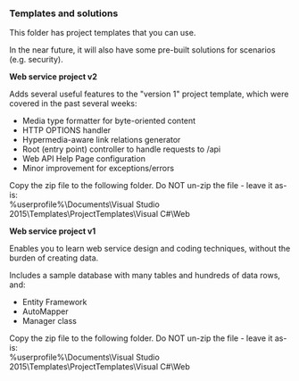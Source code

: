 ### Templates and solutions

This folder has project templates that you can use.  

In the near future, it will also have some pre-built solutions for scenarios (e.g. security).  

**Web service project v2**

Adds several useful features to the "version 1" project template, which were covered in the past several weeks:  
* Media type formatter for byte-oriented content
* HTTP OPTIONS handler
* Hypermedia-aware link relations generator
* Root (entry point) controller to handle requests to /api
* Web API Help Page configuration
* Minor improvement for exceptions/errors

Copy the zip file to the following folder. Do NOT un-zip the file - leave it as-is:  
%userprofile%\Documents\Visual Studio 2015\Templates\ProjectTemplates\Visual C#\Web  

**Web service project v1**

Enables you to learn web service design and coding techniques, without the burden of creating data.  

Includes a sample database with many tables and hundreds of data rows, and:
* Entity Framework
* AutoMapper
* Manager class

Copy the zip file to the following folder. Do NOT un-zip the file - leave it as-is:  
%userprofile%\Documents\Visual Studio 2015\Templates\ProjectTemplates\Visual C#\Web  
